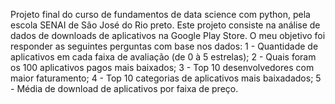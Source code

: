 Projeto final do curso de fundamentos de data science com python, pela escola SENAI de São José do Rio preto.
Este projeto consiste na análise de dados de downloads de aplicativos na Google Play Store. 
O meu objetivo foi responder as seguintes perguntas com base nos dados:
1 - Quantidade de aplicativos em cada faixa de avaliação (de 0 à 5 estrelas);
2 - Quais foram os 100 aplicativos pagos mais baixados;
3 - Top 10 desenvolvedores com maior faturamento;
4 - Top 10 categorias de aplicativos mais baixadados;
5 - Média de download de aplicativos por faixa de preço.
